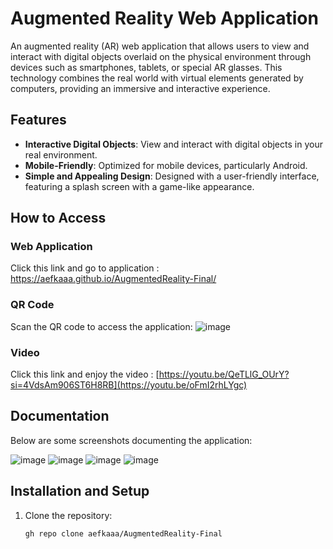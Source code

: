 # Augmented Reality Web Application

An augmented reality (AR) web application that allows users to view and interact with digital objects overlaid on the physical environment through devices such as smartphones, tablets, or special AR glasses. This technology combines the real world with virtual elements generated by computers, providing an immersive and interactive experience.

## Features
- **Interactive Digital Objects**: View and interact with digital objects in your real environment.
- **Mobile-Friendly**: Optimized for mobile devices, particularly Android.
- **Simple and Appealing Design**: Designed with a user-friendly interface, featuring a splash screen with a game-like appearance.

## How to Access

### Web Application
Click this link and go to application : https://aefkaaa.github.io/AugmentedReality-Final/

### QR Code
Scan the QR code to access the application:
![image](https://github.com/aefkaaa/AugmentedReality-Final/assets/102565965/7b5e10da-116a-4740-bbb8-1b6d6bcc72ce)

### Video
Click this link and enjoy the video : [https://youtu.be/QeTLlG_OUrY?si=4VdsAm906ST6H8RB](https://youtu.be/oFmI2rhLYgc)

## Documentation
Below are some screenshots documenting the application:

![image](https://github.com/aefkaaa/AugmentedReality-Final/assets/102565965/28ae0350-2ad8-4994-9e9c-6ac7b7daa846)
![image](https://github.com/aefkaaa/AugmentedReality-Final/assets/102565965/2c353bab-1cdc-44d9-bd9e-b30759e6b645)
![image](https://github.com/aefkaaa/AugmentedReality-Final/assets/102565965/829b3435-a7cf-4ccb-9d21-36db4e8abb4f)
![image](https://github.com/aefkaaa/AugmentedReality-Final/assets/102565965/b8f60107-a7ff-488e-ad26-03d8baba123b)


## Installation and Setup
1. Clone the repository:
   ```sh
   gh repo clone aefkaaa/AugmentedReality-Final
